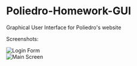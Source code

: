 # Poliedro-Homework-GUI
Graphical User Interface for Poliedro's website

Screenshots:

![ Login Form ](https://i.imgur.com/LNhA84b.png)  
![ Main Screen ](https://i.imgur.com/H2tWN8C.png)
